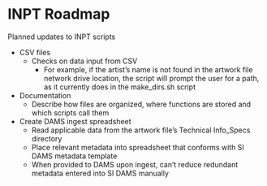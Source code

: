 # INPT Roadmap
Planned updates to INPT scripts

- CSV files
  - Checks on data input from CSV
    - For example, if the artist’s name is not found in the artwork file network drive location, the script will prompt the user for a path, as it currently does in the make_dirs.sh script
- Documentation
  - Describe how files are organized, where functions are stored and which scripts call them
- Create DAMS ingest spreadsheet
  - Read applicable data from the artwork file’s Technical Info_Specs directory 
  - Place relevant metadata into spreadsheet that conforms with SI DAMS metadata template
  - When provided to DAMS upon ingest, can’t reduce redundant metadata entered into SI DAMS manually